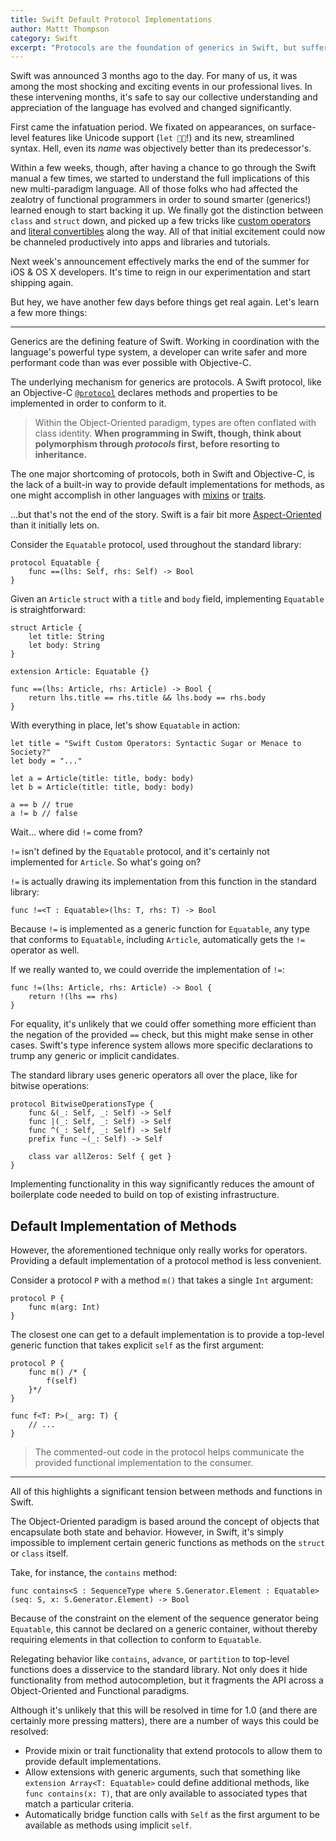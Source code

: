 ```yaml
---
title: Swift Default Protocol Implementations
author: Mattt Thompson
category: Swift
excerpt: "Protocols are the foundation of generics in Swift, but suffer from the lack of a built-in way to provide default implementations for methods. However, there is an interesting workaround in Swift that you probably haven't noticed."
---
```


Swift was announced 3 months ago to the day. For many of us, it was among the most shocking and exciting events in our professional lives. In these intervening months, it's safe to say our collective understanding and appreciation of the language has evolved and changed significantly.

First came the infatuation period. We fixated on appearances, on surface-level features like Unicode support (`let 🐶🐮`!) and its new, streamlined syntax. Hell, even its _name_ was objectively better than its predecessor's.

Within a few weeks, though, after having a chance to go through the Swift manual a few times, we started to understand the full implications of this new multi-paradigm language. All of those folks who had affected the zealotry of functional programmers in order to sound smarter (generics!) learned enough to start backing it up. We finally got the distinction between `class` and `struct` down, and picked up a few tricks like [custom operators](http://nshipster.com/swift-operators/) and [literal convertibles](http://nshipster.com/swift-literal-convertible/) along the way. All of that initial excitement could now be channeled productively into apps and libraries and tutorials.

Next week's announcement effectively marks the end of the summer for iOS & OS X developers. It's time to reign in our experimentation and start shipping again.

But hey, we have another few days before things get real again. Let's learn a few more things:

---

Generics are the defining feature of Swift. Working in coordination with the language's powerful type system, a developer can write safer and more performant code than was ever possible with Objective-C.

The underlying mechanism for generics are protocols. A Swift protocol, like an Objective-C [`@protocol`](https://developer.apple.com/library/ios/documentation/Cocoa/Conceptual/ProgrammingWithObjectiveC/WorkingwithProtocols/WorkingwithProtocols.html) declares methods and properties to be implemented in order to conform to it.

> Within the Object-Oriented paradigm, types are often conflated with class identity. **When programming in Swift, though, think about polymorphism through _protocols_ first, before resorting to inheritance.**

The one major shortcoming of protocols, both in Swift and Objective-C, is the lack of a built-in way to provide default implementations for methods, as one might accomplish in other languages with [mixins](http://en.wikipedia.org/wiki/Mixin) or [traits](http://en.wikipedia.org/wiki/Trait_%28computer_programming%29).

...but that's not the end of the story. Swift is a fair bit more [Aspect-Oriented](http://en.wikipedia.org/wiki/Aspect-oriented_programming) than it initially lets on.

Consider the `Equatable` protocol, used throughout the standard library:

~~~{swift}
protocol Equatable {
    func ==(lhs: Self, rhs: Self) -> Bool
}
~~~

Given an `Article` `struct` with a `title` and `body` field, implementing `Equatable` is straightforward:

~~~{swift}
struct Article {
    let title: String
    let body: String
}

extension Article: Equatable {}

func ==(lhs: Article, rhs: Article) -> Bool {
    return lhs.title == rhs.title && lhs.body == rhs.body
}
~~~

With everything in place, let's show `Equatable` in action:

~~~{swift}
let title = "Swift Custom Operators: Syntactic Sugar or Menace to Society?"
let body = "..."

let a = Article(title: title, body: body)
let b = Article(title: title, body: body)

a == b // true
a != b // false
~~~

Wait... where did `!=` come from?

`!=` isn't defined by the `Equatable` protocol, and it's certainly not implemented for `Article`. So what's going on?

`!=` is actually drawing its implementation from this function in the standard library:

~~~{swift}
func !=<T : Equatable>(lhs: T, rhs: T) -> Bool
~~~

Because `!=` is implemented as a generic function for `Equatable`, any type that conforms to `Equatable`, including `Article`, automatically gets the `!=` operator as well.

If we really wanted to, we could override the implementation of `!=`:

~~~{swift}
func !=(lhs: Article, rhs: Article) -> Bool {
    return !(lhs == rhs)
}
~~~

For equality, it's unlikely that we could offer something more efficient than the negation of the provided `==` check, but this might make sense in other cases. Swift's type inference system allows more specific declarations to trump any generic or implicit candidates.

The standard library uses generic operators all over the place, like for bitwise operations:

~~~{swift}
protocol BitwiseOperationsType {
    func &(_: Self, _: Self) -> Self
    func |(_: Self, _: Self) -> Self
    func ^(_: Self, _: Self) -> Self
    prefix func ~(_: Self) -> Self

    class var allZeros: Self { get }
}
~~~

Implementing functionality in this way significantly reduces the amount of boilerplate code needed to build on top of existing infrastructure.

## Default Implementation of Methods

However, the aforementioned technique only really works for operators. Providing a default implementation of a protocol method is less convenient.

Consider a protocol `P` with a method `m()` that takes a single `Int` argument:

~~~{swift}
protocol P {
    func m(arg: Int)
}
~~~

The closest one can get to a default implementation is to provide a top-level generic function that takes explicit `self` as the first argument:

~~~{swift}
protocol P {
    func m() /* {
        f(self)
    }*/
}

func f<T: P>(_ arg: T) {
    // ...
}
~~~

> The commented-out code in the protocol helps communicate the provided functional implementation to the consumer.

---

All of this highlights a significant tension between methods and functions in Swift.

The Object-Oriented paradigm is based around the concept of objects that encapsulate both state and behavior. However, in Swift, it's simply impossible to implement certain generic functions as methods on the `struct` or `class` itself.

Take, for instance, the `contains` method:

~~~{swift}
func contains<S : SequenceType where S.Generator.Element : Equatable>(seq: S, x: S.Generator.Element) -> Bool
~~~

Because of the constraint on the element of the sequence generator being `Equatable`, this cannot be declared on a generic container, without thereby requiring elements in that collection to conform to `Equatable`.

Relegating behavior like `contains`, `advance`, or `partition` to top-level functions does a  disservice to the standard library. Not only does it hide functionality from method autocompletion, but it fragments the API across a Object-Oriented and Functional paradigms.

Although it's unlikely that this will be resolved in time for 1.0 (and there are certainly more pressing matters), there are a number of ways this could be resolved:

- Provide mixin or trait functionality that extend protocols to allow them to provide default implementations.
- Allow extensions with generic arguments, such that something like `extension Array<T: Equatable>` could define additional methods, like `func contains(x: T)`, that are only available to associated types that match a particular criteria.
- Automatically bridge function calls with `Self` as the first argument to be available as methods using implicit `self`.
